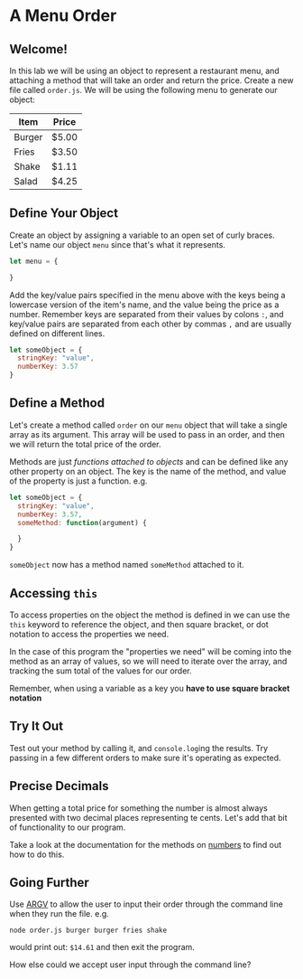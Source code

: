 # A Menu Order

## Welcome!

In this lab we will be using an object to represent a restaurant menu, and attaching a method that will take an order and return the price. Create a new file called `order.js`. We will be using the following menu to generate our object:

| Item   | Price |
|--------|-------|
| Burger | $5.00 |
| Fries  | $3.50 |
| Shake  | $1.11 |
| Salad  | $4.25 |

## Define Your Object

Create an object by assigning a variable to an open set of curly braces. Let's name our object `menu` since that's what it represents.

```js
let menu = {

}
```

Add the key/value pairs specified in the menu above with the keys being a lowercase version of the item's name, and the value being the price as a number. Remember keys are separated from their values by colons `:`, and key/value pairs are separated from each other by commas `,` and are usually defined on different lines.

```js
let someObject = {
  stringKey: "value",
  numberKey: 3.57
}
```

## Define a Method

Let's create a method called `order` on our `menu` object that will take a single array as its argument. This array will be used to pass in an order, and then we will return the total price of the order.

Methods are just *functions attached to objects* and can be defined like any other property on an object. The key is the name of the method, and value of the property is just a function. e.g.

```js
let someObject = {
  stringKey: "value",
  numberKey: 3.57,
  someMethod: function(argument) {

  }
}
```

`someObject` now has a method named `someMethod` attached to it.

## Accessing `this`

To access properties on the object the method is defined in we can use the `this` keyword to reference the object, and then square bracket, or dot notation to access the properties we need.

In the case of this program the "properties we need" will be coming into the method as an array of values, so we will need to iterate over the array, and tracking the sum total of the values for our order.

Remember, when using a variable as a key you **have to use square bracket notation**

## Try It Out

Test out your method by calling it, and `console.log`ing the results. Try passing in a few different orders to make sure it's operating as expected.

## Precise Decimals

When getting a total price for something the number is almost always presented with two decimal places representing te cents. Let's add that bit of functionality to our program.

Take a look at the documentation for the methods on [numbers](https://developer.mozilla.org/en-US/docs/Web/JavaScript/Reference/Global_Objects/Number) to find out how to do this.

## Going Further

Use [ARGV](/lessons/references/argv) to allow the user to input their order through the command line when they run the file. e.g.

```
node order.js burger burger fries shake
```

would print out: `$14.61` and then exit the program.

How else could we accept user input through the command line?
